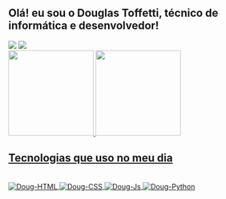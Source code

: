 ## Olá! eu sou o Douglas Toffetti, técnico de informática e desenvolvedor!

<div>
  <a href = "mailto:douglas.toffetti1@gmail.com"><img src="https://img.shields.io/badge/Gmail-D14836?style=for-the-badge&logo=gmail&logoColor=white" target="_blank"></a>
  <a href="https://www.linkedin.com/in/douglas-lima-toffetti-57053b19a/" target="_blank"><img src="https://img.shields.io/badge/LinkedIn-0077B5?style=for-the-badge&logo=linkedin&logoColor=white" target="_blank"></a> 
</div>

<div align="left">
  <a href="https://github.com/DouglasLimaToffetti">
  <img height="170em" src="https://github-readme-stats.vercel.app/api?username=DouglasLimaToffetti&show_icons=true&theme=radical&include_all_commits=true&count_private=true"/> 
  <img height="170em" src="https://github-readme-stats.vercel.app/api/top-langs/?username=DouglasLimaToffetti&layout=compact&langs_count=7&theme=radical"/>  
</div>

## Tecnologias que uso no meu dia
    
<div style="display: inline_block"><br>
  <img align="center" alt="Doug-HTML" src="https://img.shields.io/badge/HTML5-E34F26?style=for-the-badge&logo=html5&logoColor=white">
  <img align="center" alt="Doug-CSS" src="https://img.shields.io/badge/CSS3-1572B6?style=for-the-badge&logo=css3&logoColor=white">
  <img align="center" alt="Doug-Js" src="https://img.shields.io/badge/JavaScript-F7DF1E?style=for-the-badge&logo=javascript&logoColor=black">
  <img align="center" alt="Doug-Python" src="https://img.shields.io/badge/Python-3776AB?style=for-the-badge&logo=python&logoColor=white">
</div>
  

  

